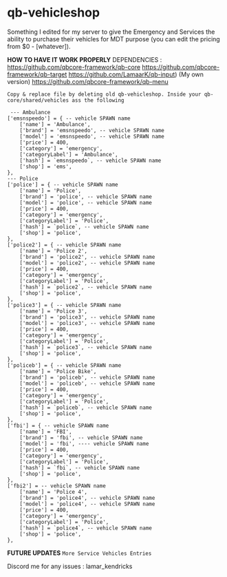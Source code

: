 # qb-vehicleshop

Something I edited for my server to give the Emergency and Services the ability
to purchase their vehicles for MDT purpose (you can edit the pricing from $0 - [whatever]).

**HOW TO HAVE IT WORK PROPERLY**
DEPENDENCIES : https://github.com/qbcore-framework/qb-core
							 https://github.com/qbcore-framework/qb-target
							 https://github.com/LamaarK/qb-input) (My own version)
							 https://github.com/qbcore-framework/qb-menu

```Copy & replace file by deleting old qb-vehicleshop. Inside your qb-core/shared/vehicles ass the following```

     --- Ambulance
    ['emsnspeedo'] = { -- vehicle SPAWN name
        ['name'] = 'Ambulance', 
        ['brand'] = 'emsnspeedo', -- vehicle SPAWN name
        ['model'] = 'emsnspeedo', -- vehicle SPAWN name
        ['price'] = 400,
        ['category'] = 'emergency',
        ['categoryLabel'] = 'Ambulance', 
        ['hash'] = `emsnspeedo`, -- vehicle SPAWN name
        ['shop'] = 'ems',
    },
    --- Police
    ['police'] = { -- vehicle SPAWN name
        ['name'] = 'Police', 
        ['brand'] = 'police', -- vehicle SPAWN name
        ['model'] = 'police', -- vehicle SPAWN name
        ['price'] = 400, 
        ['category'] = 'emergency',
        ['categoryLabel'] = 'Police', 
        ['hash'] = `police`, -- vehicle SPAWN name
        ['shop'] = 'police', 
    },
    ['police2'] = { -- vehicle SPAWN name
        ['name'] = 'Police 2', 
        ['brand'] = 'police2', -- vehicle SPAWN name
        ['model'] = 'police2', -- vehicle SPAWN name
        ['price'] = 400, 
        ['category'] = 'emergency', 
        ['categoryLabel'] = 'Police', 
        ['hash'] = `police2`, -- vehicle SPAWN name
        ['shop'] = 'police', 
    },
    ['police3'] = { -- vehicle SPAWN name
        ['name'] = 'Police 3', 
        ['brand'] = 'police3', -- vehicle SPAWN name
        ['model'] = 'police3', -- vehicle SPAWN name
        ['price'] = 400, 
        ['category'] = 'emergency', 
        ['categoryLabel'] = 'Police', 
        ['hash'] = `police3`, -- vehicle SPAWN name
        ['shop'] = 'police', 
    },
    ['policeb'] = { -- vehicle SPAWN name
        ['name'] = 'Police Bike', 
        ['brand'] = 'policeb', -- vehicle SPAWN name
        ['model'] = 'policeb', -- vehicle SPAWN name
        ['price'] = 400, 
        ['category'] = 'emergency', 
        ['categoryLabel'] = 'Police', 
        ['hash'] = `policeb`, -- vehicle SPAWN name
        ['shop'] = 'police', 
    },
    ['fbi'] = { -- vehicle SPAWN name
        ['name'] = 'FBI', 
        ['brand'] = 'fbi', -- vehicle SPAWN name
        ['model'] = 'fbi', ---- vehicle SPAWN name
        ['price'] = 400, 
        ['category'] = 'emergency', 
        ['categoryLabel'] = 'Police', 
        ['hash'] = `fbi`, -- vehicle SPAWN name
        ['shop'] = 'police', 
    },
    ['fbi2'] = -- vehicle SPAWN name
        ['name'] = 'Police 4', 
        ['brand'] = 'police4', -- vehicle SPAWN name
        ['model'] = 'police4', -- vehicle SPAWN name
        ['price'] = 400, 
        ['category'] = 'emergency', 
        ['categoryLabel'] = 'Police', 
        ['hash'] = `police4`, -- vehicle SPAWN name
        ['shop'] = 'police', 
    },



**FUTURE UPDATES**
``More Service Vehicles Entries``

Discord me for any issues : lamar_kendricks
